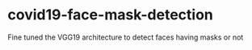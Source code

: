 # covid19-face-mask-detection
Fine tuned the VGG19 architecture to detect faces having masks or not
